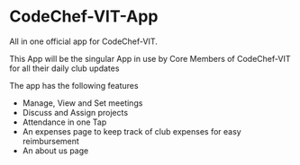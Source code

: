 # CodeChef-VIT-App
All in one official app for CodeChef-VIT.

This App will be the singular App in use by Core Members
of CodeChef-VIT for all their daily club updates

The app has the following features 

- Manage, View and Set meetings
- Discuss and Assign projects
- Attendance in one Tap
- An expenses page to keep track of club expenses
  for easy reimbursement 
- An about us page
